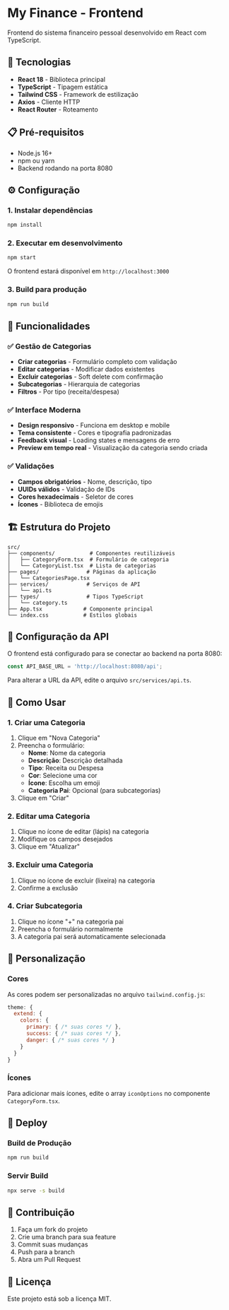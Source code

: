 # My Finance - Frontend

Frontend do sistema financeiro pessoal desenvolvido em React com TypeScript.

## 🚀 Tecnologias

- **React 18** - Biblioteca principal
- **TypeScript** - Tipagem estática
- **Tailwind CSS** - Framework de estilização
- **Axios** - Cliente HTTP
- **React Router** - Roteamento

## 📋 Pré-requisitos

- Node.js 16+ 
- npm ou yarn
- Backend rodando na porta 8080

## ⚙️ Configuração

### 1. Instalar dependências
```bash
npm install
```

### 2. Executar em desenvolvimento
```bash
npm start
```

O frontend estará disponível em `http://localhost:3000`

### 3. Build para produção
```bash
npm run build
```

## 🎨 Funcionalidades

### ✅ **Gestão de Categorias**
- **Criar categorias** - Formulário completo com validação
- **Editar categorias** - Modificar dados existentes
- **Excluir categorias** - Soft delete com confirmação
- **Subcategorias** - Hierarquia de categorias
- **Filtros** - Por tipo (receita/despesa)

### ✅ **Interface Moderna**
- **Design responsivo** - Funciona em desktop e mobile
- **Tema consistente** - Cores e tipografia padronizadas
- **Feedback visual** - Loading states e mensagens de erro
- **Preview em tempo real** - Visualização da categoria sendo criada

### ✅ **Validações**
- **Campos obrigatórios** - Nome, descrição, tipo
- **UUIDs válidos** - Validação de IDs
- **Cores hexadecimais** - Seletor de cores
- **Ícones** - Biblioteca de emojis

## 🏗️ Estrutura do Projeto

```
src/
├── components/           # Componentes reutilizáveis
│   ├── CategoryForm.tsx  # Formulário de categoria
│   └── CategoryList.tsx  # Lista de categorias
├── pages/               # Páginas da aplicação
│   └── CategoriesPage.tsx
├── services/            # Serviços de API
│   └── api.ts
├── types/               # Tipos TypeScript
│   └── category.ts
├── App.tsx             # Componente principal
└── index.css           # Estilos globais
```

## 🔧 Configuração da API

O frontend está configurado para se conectar ao backend na porta 8080:

```typescript
const API_BASE_URL = 'http://localhost:8080/api';
```

Para alterar a URL da API, edite o arquivo `src/services/api.ts`.

## 🎯 Como Usar

### 1. Criar uma Categoria
1. Clique em "Nova Categoria"
2. Preencha o formulário:
   - **Nome**: Nome da categoria
   - **Descrição**: Descrição detalhada
   - **Tipo**: Receita ou Despesa
   - **Cor**: Selecione uma cor
   - **Ícone**: Escolha um emoji
   - **Categoria Pai**: Opcional (para subcategorias)
3. Clique em "Criar"

### 2. Editar uma Categoria
1. Clique no ícone de editar (lápis) na categoria
2. Modifique os campos desejados
3. Clique em "Atualizar"

### 3. Excluir uma Categoria
1. Clique no ícone de excluir (lixeira) na categoria
2. Confirme a exclusão

### 4. Criar Subcategoria
1. Clique no ícone "+" na categoria pai
2. Preencha o formulário normalmente
3. A categoria pai será automaticamente selecionada

## 🎨 Personalização

### Cores
As cores podem ser personalizadas no arquivo `tailwind.config.js`:

```javascript
theme: {
  extend: {
    colors: {
      primary: { /* suas cores */ },
      success: { /* suas cores */ },
      danger: { /* suas cores */ }
    }
  }
}
```

### Ícones
Para adicionar mais ícones, edite o array `iconOptions` no componente `CategoryForm.tsx`.

## 🚀 Deploy

### Build de Produção
```bash
npm run build
```

### Servir Build
```bash
npx serve -s build
```

## 🤝 Contribuição

1. Faça um fork do projeto
2. Crie uma branch para sua feature
3. Commit suas mudanças
4. Push para a branch
5. Abra um Pull Request

## 📄 Licença

Este projeto está sob a licença MIT. 